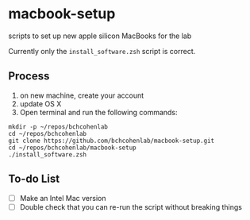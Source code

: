 # macbook-setup
scripts to set up new apple silicon MacBooks for the lab

Currently only the `install_software.zsh` script is correct.

## Process
1. on new machine, create your account
2. update OS X
3. Open terminal and run the following commands:
```
mkdir -p ~/repos/bchcohenlab
cd ~/repos/bchcohenlab
git clone https://github.com/bchcohenlab/macbook-setup.git
cd ~/repos/bchcohenlab/macbook-setup
./install_software.zsh
```



## To-do List
- [ ] Make an Intel Mac version
- [ ] Double check that you can re-run the script without breaking things
